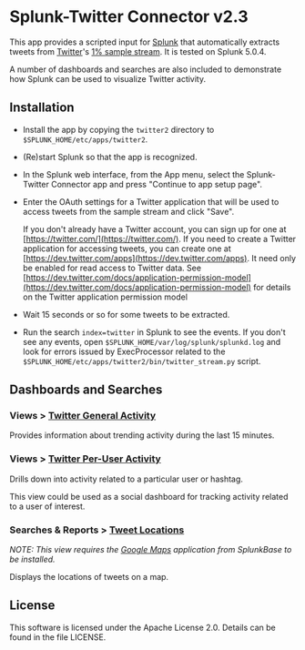 # Splunk-Twitter Connector v2.3

This app provides a scripted input for [Splunk](http://www.splunk.com/) that
automatically extracts tweets from [Twitter](https://twitter.com/)'s [1% sample
stream](https://dev.twitter.com/docs/api/1.1/get/statuses/sample). It is tested on
Splunk 5.0.4.

A number of dashboards and searches are also included to demonstrate how Splunk
can be used to visualize Twitter activity.

## Installation

* Install the app by copying the `twitter2` directory to
  `$SPLUNK_HOME/etc/apps/twitter2`.

* (Re)start Splunk so that the app is recognized.

* In the Splunk web interface, from the App menu, select the Splunk-Twitter
  Connector app and press "Continue to app setup page".

* Enter the OAuth settings for a Twitter application that will be used to access
  tweets from the sample stream and click "Save".

  If you don't already have a Twitter account, you can sign up for one at
  [https://twitter.com/](https://twitter.com/). If you need to create a Twitter
  application for accessing tweets, you can create one at
  [https://dev.twitter.com/apps](https://dev.twitter.com/apps). It need only be
  enabled for read access to Twitter data. See
  [https://dev.twitter.com/docs/application-permission-model](https://dev.twitter.com/docs/application-permission-model)
  for details on the Twitter application permission model

* Wait 15 seconds or so for some tweets to be extracted.

* Run the search `index=twitter` in Splunk to see the events. If you don't see
  any events, open `$SPLUNK_HOME/var/log/splunk/splunkd.log` and look for errors
  issued by ExecProcessor related to the
  `$SPLUNK_HOME/etc/apps/twitter2/bin/twitter_stream.py` script.

## Dashboards and Searches

### Views > <u>Twitter General Activity</u>

Provides information about trending activity during the last 15 minutes.

### Views > <u>Twitter Per-User Activity</u>

Drills down into activity related to a particular user or hashtag.

This view could be used as a social dashboard for tracking activity related to a
user of interest.

### Searches & Reports > <u>Tweet Locations</u>

_NOTE: This view requires the [Google
Maps](http://splunk-base.splunk.com/apps/22365/google-maps) application from
SplunkBase to be installed._

Displays the locations of tweets on a map.

## License

This software is licensed under the Apache License 2.0. Details can be found in
the file LICENSE.
